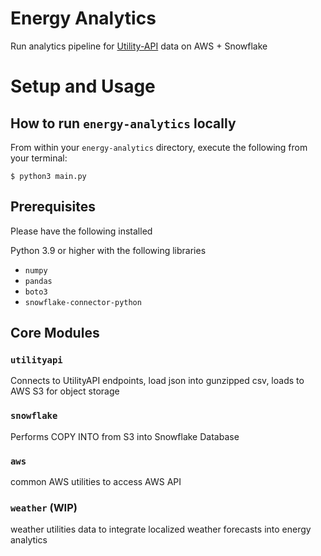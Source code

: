 #   Energy Analytics

Run analytics pipeline for [Utility-API](https://utilityapi.com/) data on AWS + Snowflake

# Setup and Usage

## How to run `energy-analytics` locally

From within your `energy-analytics` directory, execute the following from your terminal:

```
$ python3 main.py
```

## Prerequisites

Please have the following installed

Python 3.9 or higher with the following libraries

- `numpy`
- `pandas`
- `boto3`
- `snowflake-connector-python`

## Core Modules

### `utilityapi`

Connects to UtilityAPI endpoints, load json into gunzipped csv, loads to AWS S3 for object storage

### `snowflake`

Performs COPY INTO from S3 into Snowflake Database

### `aws`

common AWS utilities to access AWS API

### `weather` (WIP)

weather utilities data to integrate localized weather forecasts into energy analytics
